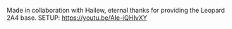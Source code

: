 Made in collaboration with Hailew, eternal thanks for providing the Leopard 2A4 base.
SETUP: https://youtu.be/AIe-iQHIvXY
